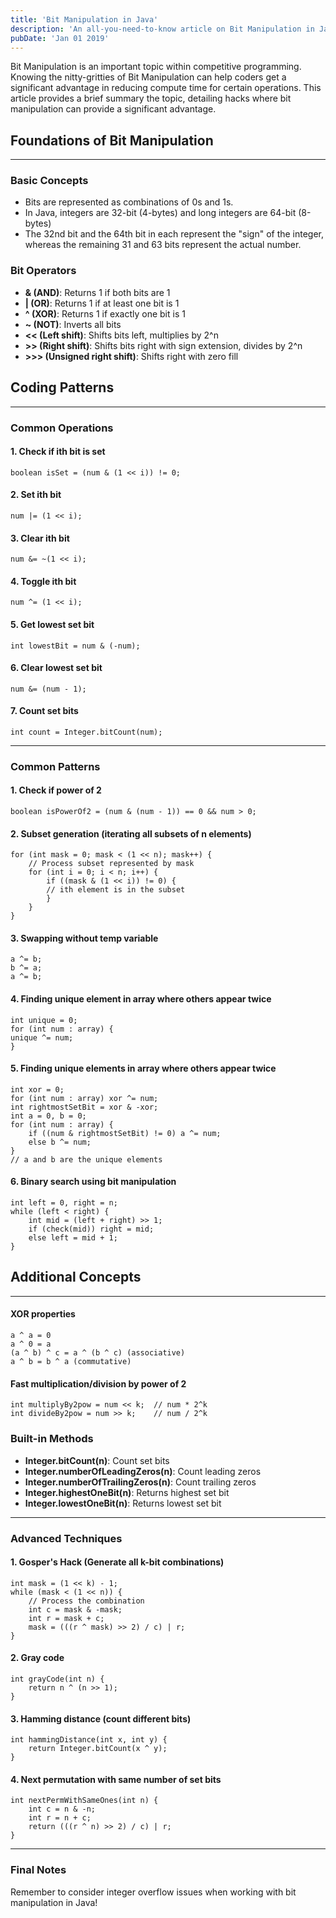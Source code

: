 ```yaml
---
title: 'Bit Manipulation in Java'
description: 'An all-you-need-to-know article on Bit Manipulation in Java'
pubDate: 'Jan 01 2019'
---
```


Bit Manipulation is an important topic within competitive programming. Knowing the nitty-gritties of Bit Manipulation can help coders get a significant advantage in reducing compute time for certain operations. This article provides a brief summary the topic, detailing hacks where bit manipulation can provide a significant advantage.

## Foundations of Bit Manipulation
____

### Basic Concepts
- Bits are represented as combinations of 0s and 1s.
- In Java, integers are 32-bit (4-bytes) and long integers are 64-bit (8-bytes)
- The 32nd bit and the 64th bit in each represent the "sign" of the integer, whereas the remaining 31 and 63 bits represent the actual number.

### Bit Operators
- **& (AND)**: Returns 1 if both bits are 1
- **| (OR)**: Returns 1 if at least one bit is 1
- **^ (XOR)**: Returns 1 if exactly one bit is 1
- **~ (NOT)**: Inverts all bits
- **<< (Left shift)**: Shifts bits left, multiplies by 2^n
- **\>> (Right shift)**: Shifts bits right with sign extension, divides by 2^n
- **\>>> (Unsigned right shift)**: Shifts right with zero fill


## Coding Patterns
____

### Common Operations

#### 1. Check if ith bit is set
```boolean isSet = (num & (1 << i)) != 0;```

#### 2. Set ith bit
```num |= (1 << i);```

#### 3. Clear ith bit
```num &= ~(1 << i);```

#### 4. Toggle ith bit
```num ^= (1 << i);```

#### 5. Get lowest set bit
```int lowestBit = num & (-num);```

#### 6. Clear lowest set bit
```num &= (num - 1);```

#### 7. Count set bits
```int count = Integer.bitCount(num);```

___
### Common Patterns

#### 1. Check if power of 2
```boolean isPowerOf2 = (num & (num - 1)) == 0 && num > 0;```

#### 2. Subset generation (iterating all subsets of n elements)
```
for (int mask = 0; mask < (1 << n); mask++) {
    // Process subset represented by mask
    for (int i = 0; i < n; i++) {
        if ((mask & (1 << i)) != 0) {
        // ith element is in the subset
        }
    }
}
```

#### 3. Swapping without temp variable
```
a ^= b;
b ^= a;
a ^= b;
```

#### 4. Finding unique element in array where others appear twice
```
int unique = 0;
for (int num : array) {
unique ^= num;
}
```

#### 5. Finding unique elements in array where others appear twice
```
int xor = 0;
for (int num : array) xor ^= num;
int rightmostSetBit = xor & -xor;
int a = 0, b = 0;
for (int num : array) {
    if ((num & rightmostSetBit) != 0) a ^= num;
    else b ^= num;
}
// a and b are the unique elements
```

#### 6. Binary search using bit manipulation
```
int left = 0, right = n;
while (left < right) {
    int mid = (left + right) >> 1;
    if (check(mid)) right = mid;
    else left = mid + 1;
}
```

## Additional Concepts
___


#### XOR properties
```
a ^ a = 0
a ^ 0 = a
(a ^ b) ^ c = a ^ (b ^ c) (associative)
a ^ b = b ^ a (commutative)
```

#### Fast multiplication/division by power of 2
```
int multiplyBy2pow = num << k;  // num * 2^k
int divideBy2pow = num >> k;    // num / 2^k
```

### Built-in Methods

- **Integer.bitCount(n)**: Count set bits
- **Integer.numberOfLeadingZeros(n)**: Count leading zeros
- **Integer.numberOfTrailingZeros(n)**: Count trailing zeros
- **Integer.highestOneBit(n)**: Returns highest set bit
- **Integer.lowestOneBit(n)**: Returns lowest set bit
___
### Advanced Techniques

#### 1. Gosper's Hack (Generate all k-bit combinations)
```
int mask = (1 << k) - 1;
while (mask < (1 << n)) {
    // Process the combination
    int c = mask & -mask;
    int r = mask + c;
    mask = (((r ^ mask) >> 2) / c) | r;
}
```

#### 2. Gray code
```
int grayCode(int n) {
    return n ^ (n >> 1);
}
```

#### 3. Hamming distance (count different bits)
```
int hammingDistance(int x, int y) {
    return Integer.bitCount(x ^ y);
}
```

#### 4. Next permutation with same number of set bits
```
int nextPermWithSameOnes(int n) {
    int c = n & -n;
    int r = n + c;
    return (((r ^ n) >> 2) / c) | r;
}
```
___
### Final Notes
Remember to consider integer overflow issues when working with bit manipulation in Java!



